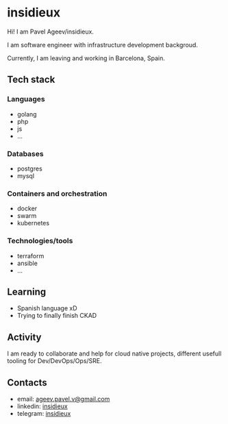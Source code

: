 # insidieux

Hi! I am Pavel Ageev/insidieux. 

I am software engineer with infrastructure development backgroud.

Currently, I am leaving and working in Barcelona, Spain.

## Tech stack

### Languages

- golang
- php
- js
- ...

### Databases

- postgres
- mysql

### Containers and orchestration

- docker
- swarm
- kubernetes

### Technologies/tools

- terraform
- ansible
- ...


## Learning
- Spanish language xD
- Trying to finally finish CKAD

## Activity

I am ready to collaborate and help for cloud native projects, different usefull tooling for Dev/DevOps/Ops/SRE. 

## Contacts

- email: [ageev.pavel.v@gmail.com](mailto:ageev.pavel.v@gmail.com)
- linkedin: [insidieux](linkedin.com/in/insidieux)
- telegram: [insidieux](https://t.me/insidieux)
